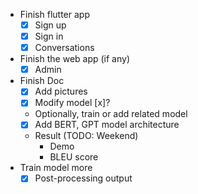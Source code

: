 - Finish flutter app
	- [x] Sign up
	- [x] Sign in
	- [x] Conversations
- Finish the web app (if any)
	- [x] Admin
- Finish Doc
	- [x] Add pictures
	- [x] Modify model [x]?
	- Optionally, train or add related model
	- [x] Add BERT, GPT model architecture
	- Result (TODO: Weekend)
		- Demo 
		- BLEU score
- Train model more
	- [x] Post-processing output